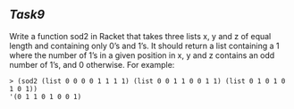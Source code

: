 ## **_Task9_**

Write a function sod2 in Racket that takes three lists x, y and z of equal length and containing only 0’s and 1’s. It should return a list containing a 1 where the number of 1’s in a given position in x, y and z contains an odd number of 1’s, and 0 otherwise. For example:

```
> (sod2 (list 0 0 0 0 1 1 1 1) (list 0 0 1 1 0 0 1 1) (list 0 1 0 1 0 1 0 1)) 
'(0 1 1 0 1 0 0 1)
```